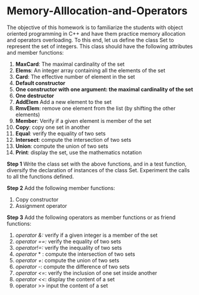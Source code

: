 # Memory-Alllocation-and-Operators
The objective of this homework is to familiarize the students with object oriented
programming in C++ and have them practice memory allocation and operators overloading.
To this end, let us define the class Set to represent the set of integers. This class should have
the following attributes and member functions:
1. **MaxCard**:  The maximal cardinality of the set
2. **Elems**:  An integer array containing all the elements of the set
3. **Card**: The effective number of element in the set
4. **Default constructor**
5. **One  constructor with one argument: the maximal cardinality of the set**
6. **One  destructor**
7. **AddElem**  Add a new element to the set
8. **RmvElem**: remove one element from the list (by shifting the other elements)
9. **Member**: Verify if a given element is member of the set
10. **Copy**: copy one set in another
11. **Equal**: verify the equality of two sets
12. **Intersect**: compute the intersection of two sets
13. **Union**: compute the union of two sets
14. **Print**: display the set, use the mathematics notation

**Step 1**
Write the class set with the above functions, and in a test function, diversify the declaration of
instances of the class Set. Experiment the calls to all the functions defined.

**Step 2**
Add the following member functions:
1. Copy constructor
2. Assignment operator

**Step 3**
Add the following operators as member functions or as friend functions:
1. *operator &:* verify if a given integer is a member of the set
2. *operator ==:* verify the equality of two sets
3. *operator!=:* verify the inequality of two sets
4. *operator* * : compute the intersection of two sets
5. *operator +*: compute the union of two sets
6. *operator -*: compute the difference of two sets
7. *operator <=*: verify the inclusion of one set inside another
8. *operator <<*: display the content of a set
9. operator >> input the content of a set

